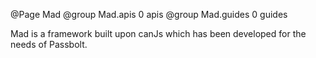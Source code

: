 @Page Mad
@group Mad.apis 0 apis
@group Mad.guides 0 guides

Mad is a framework built upon canJs which has been developed for the needs of Passbolt.
